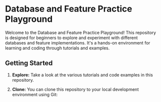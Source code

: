 # Database and Feature Practice Playground

Welcome to the Database and Feature Practice Playground! This repository is designed for beginners to explore and experiment with different databases and feature implementations. It's a hands-on environment for learning and coding through tutorials and examples.

## Getting Started

1. **Explore:** Take a look at the various tutorials and code examples in this repository.

2. **Clone:** You can clone this repository to your local development environment using Git:

